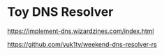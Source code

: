 # Toy DNS Resolver

<https://implement-dns.wizardzines.com/index.html>

<https://github.com/yuk1ty/weekend-dns-resolver-rs>
